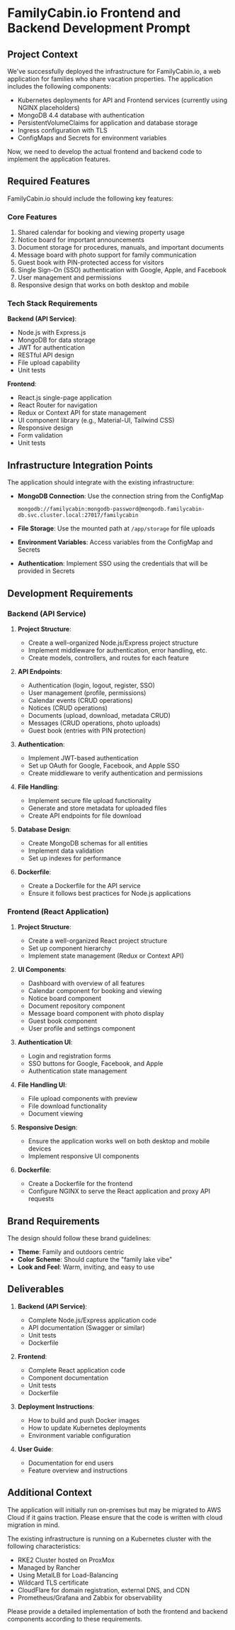 # FamilyCabin.io Frontend and Backend Development Prompt

## Project Context

We've successfully deployed the infrastructure for FamilyCabin.io, a web application for families who share vacation properties. The application includes the following components:

- Kubernetes deployments for API and Frontend services (currently using NGINX placeholders)
- MongoDB 4.4 database with authentication
- PersistentVolumeClaims for application and database storage
- Ingress configuration with TLS
- ConfigMaps and Secrets for environment variables

Now, we need to develop the actual frontend and backend code to implement the application features.

## Required Features

FamilyCabin.io should include the following key features:

### Core Features
1. Shared calendar for booking and viewing property usage
2. Notice board for important announcements
3. Document storage for procedures, manuals, and important documents
4. Message board with photo support for family communication
5. Guest book with PIN-protected access for visitors
6. Single Sign-On (SSO) authentication with Google, Apple, and Facebook
7. User management and permissions
8. Responsive design that works on both desktop and mobile

### Tech Stack Requirements

**Backend (API Service)**:
- Node.js with Express.js
- MongoDB for data storage
- JWT for authentication
- RESTful API design
- File upload capability
- Unit tests

**Frontend**:
- React.js single-page application
- React Router for navigation
- Redux or Context API for state management
- UI component library (e.g., Material-UI, Tailwind CSS)
- Responsive design
- Form validation
- Unit tests

## Infrastructure Integration Points

The application should integrate with the existing infrastructure:

- **MongoDB Connection**: Use the connection string from the ConfigMap
  ```
  mongodb://familycabin:mongodb-password@mongodb.familycabin-db.svc.cluster.local:27017/familycabin
  ```

- **File Storage**: Use the mounted path at `/app/storage` for file uploads

- **Environment Variables**: Access variables from the ConfigMap and Secrets

- **Authentication**: Implement SSO using the credentials that will be provided in Secrets

## Development Requirements

### Backend (API Service)

1. **Project Structure**:
   - Create a well-organized Node.js/Express project structure
   - Implement middleware for authentication, error handling, etc.
   - Create models, controllers, and routes for each feature

2. **API Endpoints**:
   - Authentication (login, logout, register, SSO)
   - User management (profile, permissions)
   - Calendar events (CRUD operations)
   - Notices (CRUD operations)
   - Documents (upload, download, metadata CRUD)
   - Messages (CRUD operations, photo uploads)
   - Guest book (entries with PIN protection)

3. **Authentication**:
   - Implement JWT-based authentication
   - Set up OAuth for Google, Facebook, and Apple SSO
   - Create middleware to verify authentication and permissions

4. **File Handling**:
   - Implement secure file upload functionality
   - Generate and store metadata for uploaded files
   - Create API endpoints for file download

5. **Database Design**:
   - Create MongoDB schemas for all entities
   - Implement data validation
   - Set up indexes for performance

6. **Dockerfile**:
   - Create a Dockerfile for the API service
   - Ensure it follows best practices for Node.js applications

### Frontend (React Application)

1. **Project Structure**:
   - Create a well-organized React project structure
   - Set up component hierarchy
   - Implement state management (Redux or Context API)

2. **UI Components**:
   - Dashboard with overview of all features
   - Calendar component for booking and viewing
   - Notice board component
   - Document repository component
   - Message board component with photo display
   - Guest book component
   - User profile and settings component

3. **Authentication UI**:
   - Login and registration forms
   - SSO buttons for Google, Facebook, and Apple
   - Authentication state management

4. **File Handling UI**:
   - File upload components with preview
   - File download functionality
   - Document viewing

5. **Responsive Design**:
   - Ensure the application works well on both desktop and mobile devices
   - Implement responsive UI components

6. **Dockerfile**:
   - Create a Dockerfile for the frontend
   - Configure NGINX to serve the React application and proxy API requests

## Brand Requirements

The design should follow these brand guidelines:

- **Theme**: Family and outdoors centric
- **Color Scheme**: Should capture the "family lake vibe"
- **Look and Feel**: Warm, inviting, and easy to use

## Deliverables

1. **Backend (API Service)**:
   - Complete Node.js/Express application code
   - API documentation (Swagger or similar)
   - Unit tests
   - Dockerfile

2. **Frontend**:
   - Complete React application code
   - Component documentation
   - Unit tests
   - Dockerfile

3. **Deployment Instructions**:
   - How to build and push Docker images
   - How to update Kubernetes deployments
   - Environment variable configuration

4. **User Guide**:
   - Documentation for end users
   - Feature overview and instructions

## Additional Context

The application will initially run on-premises but may be migrated to AWS Cloud if it gains traction. Please ensure that the code is written with cloud migration in mind.

The existing infrastructure is running on a Kubernetes cluster with the following characteristics:
- RKE2 Cluster hosted on ProxMox
- Managed by Rancher
- Using MetalLB for Load-Balancing
- Wildcard TLS certificate
- CloudFlare for domain registration, external DNS, and CDN
- Prometheus/Grafana and Zabbix for observability

Please provide a detailed implementation of both the frontend and backend components according to these requirements.
